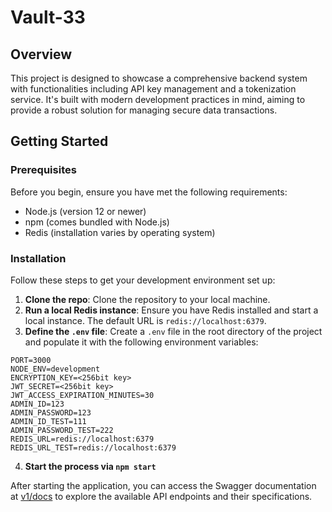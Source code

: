 # Vault-33

## Overview

This project is designed to showcase a comprehensive backend system with functionalities including API key management and a tokenization service. It's built with modern development practices in mind, aiming to provide a robust solution for managing secure data transactions.

## Getting Started

### Prerequisites

Before you begin, ensure you have met the following requirements:
- Node.js (version 12 or newer)
- npm (comes bundled with Node.js)
- Redis (installation varies by operating system)

### Installation

Follow these steps to get your development environment set up:

1. **Clone the repo**: Clone the repository to your local machine.
2. **Run a local Redis instance**: Ensure you have Redis installed and start a local instance. The default URL is `redis://localhost:6379`.
3. **Define the `.env` file**: Create a `.env` file in the root directory of the project and populate it with the following environment variables:
```
PORT=3000
NODE_ENV=development
ENCRYPTION_KEY=<256bit key>
JWT_SECRET=<256bit key>
JWT_ACCESS_EXPIRATION_MINUTES=30
ADMIN_ID=123
ADMIN_PASSWORD=123
ADMIN_ID_TEST=111
ADMIN_PASSWORD_TEST=222
REDIS_URL=redis://localhost:6379
REDIS_URL_TEST=redis://localhost:6379
```

4. **Start the process via `npm start`**

After starting the application, you can access the Swagger documentation at [v1/docs](http://localhost:3000/v1/docs/) to explore the available API endpoints and their specifications.
